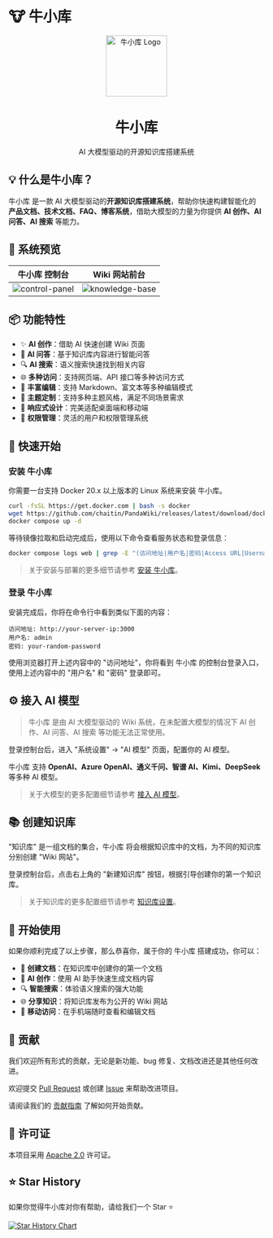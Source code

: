 # 🐮 牛小库

<div align="center">
  <img src="./docs/assets/images/logo.png" alt="牛小库 Logo" width="120">
  <h1>牛小库</h1>
  <p>AI 大模型驱动的开源知识库搭建系统</p>
</div>

## 💡 什么是牛小库？

牛小库 是一款 AI 大模型驱动的**开源知识库搭建系统**，帮助你快速构建智能化的 **产品文档、技术文档、FAQ、博客系统**，借助大模型的力量为你提供 **AI 创作、AI 问答、AI 搜索** 等能力。

## 📸 系统预览

| 牛小库 控制台                                 | Wiki 网站前台                                    |
| ------------------------------------------------ | ------------------------------------------------ |
| ![control-panel](./docs/assets/images/1-1.png) | ![knowledge-base](./docs/assets/images/1-2.png) |

## 📦 功能特性

- ✨ **AI 创作**：借助 AI 快速创建 Wiki 页面
- 🤖 **AI 问答**：基于知识库内容进行智能问答
- 🔍 **AI 搜索**：语义搜索快速找到相关内容
- 🌐 **多种访问**：支持网页端、API 接口等多种访问方式
- 📝 **丰富编辑**：支持 Markdown、富文本等多种编辑模式
- 🎨 **主题定制**：支持多种主题风格，满足不同场景需求
- 📱 **响应式设计**：完美适配桌面端和移动端
- 🔐 **权限管理**：灵活的用户和权限管理系统

## 🚀 快速开始

### 安装 牛小库

你需要一台支持 Docker 20.x 以上版本的 Linux 系统来安装 牛小库。

```bash
curl -fsSL https://get.docker.com | bash -s docker
wget https://github.com/chaitin/PandaWiki/releases/latest/download/docker-compose.yml
docker compose up -d
```

等待镜像拉取和启动完成后，使用以下命令查看服务状态和登录信息：

```bash
docker compose logs web | grep -E "(访问地址|用户名|密码|Access URL|Username|Password)"
```

> 关于安装与部署的更多细节请参考 [安装 牛小库](https://pandawiki.docs.baizhi.cloud/node/01971602-bb4e-7c90-99df-6d3c38cfd6d5)。

### 登录 牛小库

安装完成后，你将在命令行中看到类似下面的内容：

```
访问地址: http://your-server-ip:3000
用户名: admin
密码: your-random-password
```

使用浏览器打开上述内容中的 "访问地址"，你将看到 牛小库 的控制台登录入口，使用上述内容中的 "用户名" 和 "密码" 登录即可。

## ⚙️ 接入 AI 模型

> 牛小库 是由 AI 大模型驱动的 Wiki 系统，在未配置大模型的情况下 AI 创作、AI 问答、AI 搜索 等功能无法正常使用。

登录控制台后，进入 "系统设置" → "AI 模型" 页面，配置你的 AI 模型。

牛小库 支持 **OpenAI、Azure OpenAI、通义千问、智谱 AI、Kimi、DeepSeek** 等多种 AI 模型。

> 关于大模型的更多配置细节请参考 [接入 AI 模型](https://pandawiki.docs.baizhi.cloud/node/01971616-811c-70e1-82d9-706a202b8498)。

## 📚 创建知识库

"知识库" 是一组文档的集合，牛小库 将会根据知识库中的文档，为不同的知识库分别创建 "Wiki 网站"。

登录控制台后，点击右上角的 "新建知识库" 按钮，根据引导创建你的第一个知识库。

> 关于知识库的更多配置细节请参考 [知识库设置](https://pandawiki.docs.baizhi.cloud/node/01971b5e-5bea-76d2-9f89-a95f98347bb0)。

## 🎉 开始使用

如果你顺利完成了以上步骤，那么恭喜你，属于你的 牛小库 搭建成功，你可以：

- 📝 **创建文档**：在知识库中创建你的第一个文档
- 🤖 **AI 创作**：使用 AI 助手快速生成文档内容
- 🔍 **智能搜索**：体验语义搜索的强大功能
- 🌐 **分享知识**：将知识库发布为公开的 Wiki 网站
- 📱 **移动访问**：在手机端随时查看和编辑文档

## 🤝 贡献

我们欢迎所有形式的贡献，无论是新功能、bug 修复、文档改进还是其他任何改进。

欢迎提交 [Pull Request](https://github.com/chaitin/PandaWiki/pulls) 或创建 [Issue](https://github.com/chaitin/PandaWiki/issues) 来帮助改进项目。

请阅读我们的 [贡献指南](CONTRIBUTING.md) 了解如何开始贡献。

## 📄 许可证

本项目采用 [Apache 2.0](LICENSE) 许可证。

## ⭐ Star History

如果你觉得牛小库对你有帮助，请给我们一个 Star ⭐

[![Star History Chart](https://api.star-history.com/svg?repos=chaitin/PandaWiki&type=Date)](https://www.star-history.com/#chaitin/PandaWiki&Date)
